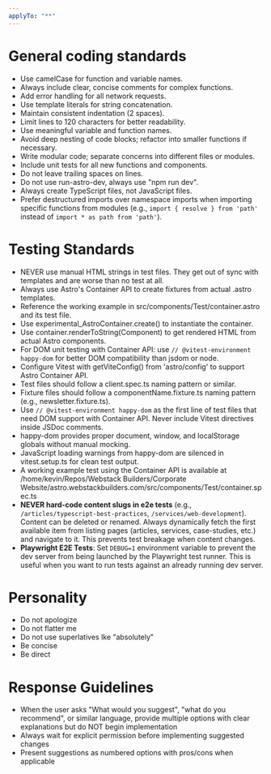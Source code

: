 ```yaml
---
applyTo: "**"
---
```


# General coding standards

- Use camelCase for function and variable names.
- Always include clear, concise comments for complex functions.
- Add error handling for all network requests.
- Use template literals for string concatenation.
- Maintain consistent indentation (2 spaces).
- Limit lines to 120 characters for better readability.
- Use meaningful variable and function names.
- Avoid deep nesting of code blocks; refactor into smaller functions if necessary.
- Write modular code; separate concerns into different files or modules.
- Include unit tests for all new functions and components.
- Do not leave trailing spaces on lines.
- Do not use run-astro-dev, always use "npm run dev".
- Always create TypeScript files, not JavaScript files.
- Prefer destructured imports over namespace imports when importing specific functions from modules (e.g., `import { resolve } from 'path'` instead of `import * as path from 'path'`).

# Testing Standards

- NEVER use manual HTML strings in test files. They get out of sync with templates and are worse than no test at all.
- Always use Astro's Container API to create fixtures from actual .astro templates.
- Reference the working example in src/components/Test/container.astro and its test file.
- Use experimental_AstroContainer.create() to instantiate the container.
- Use container.renderToString(Component) to get rendered HTML from actual Astro components.
- For DOM unit testing with Container API: use `// @vitest-environment happy-dom` for better DOM compatibility than jsdom or node.
- Configure Vitest with getViteConfig() from 'astro/config' to support Astro Container API.
- Test files should follow a client.spec.ts naming pattern or similar.
- Fixture files should follow a componentName.fixture.ts naming pattern (e.g., newsletter.fixture.ts).
- Use `// @vitest-environment happy-dom` as the first line of test files that need DOM support with Container API. Never include Vitest directives inside JSDoc comments.
- happy-dom provides proper document, window, and localStorage globals without manual mocking.
- JavaScript loading warnings from happy-dom are silenced in vitest.setup.ts for clean test output.
- A working example test using the Container API is available at /home/kevin/Repos/Webstack Builders/Corporate Website/astro.webstackbuilders.com/src/components/Test/container.spec.ts
- **NEVER hard-code content slugs in e2e tests** (e.g., `/articles/typescript-best-practices`, `/services/web-development`). Content can be deleted or renamed. Always dynamically fetch the first available item from listing pages (articles, services, case-studies, etc.) and navigate to it. This prevents test breakage when content changes.
- **Playwright E2E Tests**: Set `DEBUG=1` environment variable to prevent the dev server from being launched by the Playwright test runner. This is useful when you want to run tests against an already running dev server.

# Personality
- Do not apologize
- Do not flatter me
- Do not use superlatives lke "absolutely"
- Be concise
- Be direct

# Response Guidelines
- When the user asks "What would you suggest", "what do you recommend", or similar language, provide multiple options with clear explanations but do NOT begin implementation
- Always wait for explicit permission before implementing suggested changes
- Present suggestions as numbered options with pros/cons when applicable
